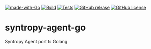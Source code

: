 [![made-with-Go](https://img.shields.io/badge/Made%20with-Go-1f425f.svg)](http://golang.org)
[![Build](https://github.com/SyntropyNet/syntropy-agent-go/actions/workflows/agent-docker.yml/badge.svg)](https://github.com/SyntropyNet/syntropy-agent-go/actions/workflows/build.yml)
[![Tests](https://github.com/SyntropyNet/syntropy-agent-go/actions/workflows/test.yml/badge.svg)](https://github.com/SyntropyNet/syntropy-agent-go/actions/workflows/test.yml)
[![GitHub release](https://img.shields.io/github/release/SyntropyNet/syntropy-agent-go.svg)](https://GitHub.com/SyntropyNet/syntropy-agent-go/releases/)
[![GitHub license](https://img.shields.io/github/license/SyntropyNet/syntropy-agent-go.svg)](https://github.com/SyntropyNet/syntropy-agent-go/blob/master/LICENSE)

# syntropy-agent-go
Syntropy Agent port to Golang

